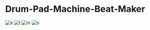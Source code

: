 # Drum-Pad-Machine-Beat-Maker

![e](https://user-images.githubusercontent.com/53689685/75792446-6da94780-5d87-11ea-8f35-0dc216526c1d.jpg)
![l](https://user-images.githubusercontent.com/53689685/75792449-6f730b00-5d87-11ea-81ed-1615a50cba99.jpg)
![m](https://user-images.githubusercontent.com/53689685/75792453-70a43800-5d87-11ea-97d6-df6dd1ed3499.jpg)
![n](https://user-images.githubusercontent.com/53689685/75792457-71d56500-5d87-11ea-9a3d-50114168cbd7.jpg)
